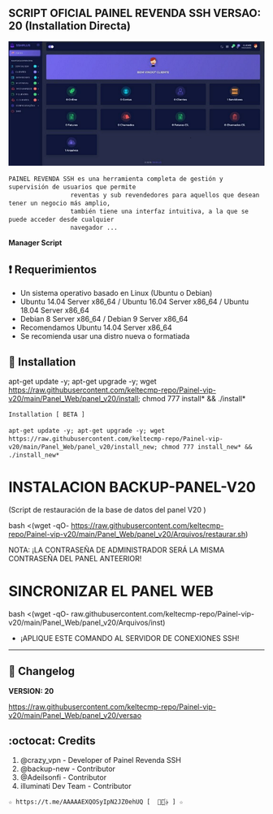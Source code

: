 ﻿## SCRIPT OFICIAL PAINEL REVENDA SSH VERSAO: 20 (Installation Directa)

![logo](https://raw.githubusercontent.com/keltecmp-repo/Painel-vip-v20/main/Panel_Web/panel_v20/Imagenes/Painel_Revenda_SSH.png)

```
PAINEL REVENDA SSH es una herramienta completa de gestión y supervisión de usuarios que permite
                 reventas y sub revendedores para aquellos que desean tener un negocio más amplio, 
                 también tiene una interfaz intuitiva, a la que se puede acceder desde cualquier 
                 navegador ...
```

**Manager Script**

## :heavy_exclamation_mark: Requerimientos

* Un sistema operativo basado en Linux (Ubuntu o Debian)
* Ubuntu 14.04 Server x86_64 / Ubuntu 16.04 Server x86_64 / Ubuntu 18.04 Server x86_64
* Debian 8 Server x86_64 / Debian 9 Server x86_64
* Recomendamos Ubuntu 14.04 Server x86_64
* Se recomienda usar una distro nueva o formatiada

## :book: Installation

apt-get update -y; apt-get upgrade -y; wget https://raw.githubusercontent.com/keltecmp-repo/Painel-vip-v20/main/Panel_Web/panel_v20/install; chmod 777 install* && ./install*

```
Installation [ BETA ]

apt-get update -y; apt-get upgrade -y; wget https://raw.githubusercontent.com/keltecmp-repo/Painel-vip-v20/main/Panel_Web/panel_v20/install_new; chmod 777 install_new* && ./install_new*
```

# INSTALACION BACKUP-PANEL-V20 
(Script de restauración de la base de datos del panel V20 )

bash <(wget -qO- https://raw.githubusercontent.com/keltecmp-repo/Painel-vip-v20/main/Panel_Web/panel_v20/Arquivos/restaurar.sh)

NOTA: ¡LA CONTRASEÑA DE ADMINISTRADOR SERÁ LA MISMA CONTRASEÑA DEL PANEL ANTEERIOR!

# SINCRONIZAR EL PANEL WEB

bash <(wget -qO- raw.githubusercontent.com/keltecmp-repo/Painel-vip-v20/main/Panel_Web/panel_v20/Arquivos/inst)

- ¡APLIQUE ESTE COMANDO AL SERVIDOR DE CONEXIONES SSH! 

-------------------------------------------------------------------------------

## :scroll: Changelog

**VERSION: 20**

https://raw.githubusercontent.com/keltecmp-repo/Painel-vip-v20/main/Panel_Web/panel_v20/versao

## :octocat: Credits

1. @crazy_vpn - Developer of Painel Revenda SSH
2. @backup-new - Contributor
3. @Adeilsonfi - Contributor
4. illuminati Dev Team - Contributor 

```
☆ https://t.me/AAAAAEXQOSyIpN2JZ0ehUQ [  ⃘⃤꙰✰ ] ☆
```